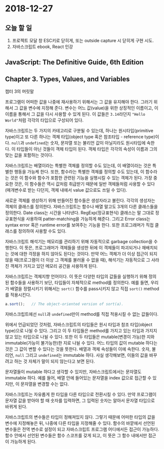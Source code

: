 # 2018-12-27

## 오늘 할 일

1. 프로젝트 모달 창 ESC키로 닫히게, 또는 outside capture 시 닫히게 구현 시도.
2. 자바스크립트 ebook, React 인강



## JavaScript: The Definitive Guide, 6th Edition

## Chapter 3. Types, Values, and Variables

챕터 3의 머릿말

프로그램이 어떠한 값을 나중에 재사용하기 위해서는 그 값을 유지해야 한다. 그러기 위해서 그 값을 변수에 지정해 준다. 변수는 어느 값(value)을 위한 상징적인 이름이고, 이 이름을 통해서 그 값을 다시 사용할 수 있게 된다. 이 값들은 `3.14`라던지 `"Hello World"`처럼 각각의 타입으로 구성되어 있다.

자바스크립트는 두 가지의 카테고리로 구분될 수 있는데, 하나는 원시타입(primitive type)이고 또 다른 하나는 객체 타입(object type 혹은 참조타입 - reference type)이다. `null`과 `undefined`는 숫자, 문자열 또는 불리언 값이 아닐지라도 원시타입에 속한다. 이 타입들이 아닌 것들이 객체 타입이 된다. 객체 타입은 각각의 속성이 이름과 그의 맞는 값을 포함하는 것이다. 

자바스크립트는 배열이라는 특별한 객체를 정의할 수도 있는데, 이 배열이라는 것은 특별한 행동을 가능케 한다. 또한, 함수라는 특별한 객체를 정의할 수도 있는데, 이 함수라는 것은 이 함수와 함수가 포함한 관련된 기능을 실행시킬 수 있는 객체가 된다. 가장 중요한 것은, 이 함수들은 역시 값처럼 취급받기 때문에 일반 객체들처럼 사용할 수 있다(매개변수로 받는 다던지, 객체 내에서 value 값으로도 쓰일 수 있다).

새로운 객체를 생성하기 위해 만들어진 함수들은 생성자라고 불린다. 각각의 생성자는 객체의 클래스를 정의한다. 자바스크립트는 함수나 배열 말고도 3개의 다른 클래스들을 정의한다. Date class는 시간을 나타낸다. RegExp(정규표현식) 클래스는 말 그대로 정규표현식을 사용하여 patter-matching을 가능하게 해준다. 그리고 Error class는 syntax error 혹은 runtime error를 보여주는 기능을 한다. 또한 프로그래머가 직접 클래스를 정의하여 사용할 수도 있다.

자바스크립트 해석기는 메모리를 관리하기 위해 자동적으로 garbage collection을 수행한다. 이 뜻은, 프로그래머가 객체들을 생성한 뒤에 이 객체들이 파괴되거나 재배치되는 것에 대한 걱정을 하지 않아도 된다는 것이다. 만약 어느 객체가 더 이상 접근이 되지 않을 때(프로그램이 더 이상 그 객체를 불러올 수 없을 때), 해석기는 자동적으로 그 사라진 객체가 가지고 있던 메모리 공간을 사용하게 된다.

자바스크립트는 객체지향 언어이다. 이 뜻은 다양한 타입의 값들을 실행하기 위해 정의된 함수들을 사용하기 보단, 타입들이 자체적으로 method를 정의한다. 예를 들면, 우리가 배열을 정렬시키기 위해서는 `sort()` 함수를 pass시키지 않고 직접 `sort()` method를 적용시킨다.
```js
a.sort();   // The object-oriented version of sort(a).
```

자바스크립트에선 `null`과 `undefined`만이 method를 직접 적용시킬 수 없는 값들이다.

위에서 언급되었던 것처럼, 자바스크립트의 타입들은 원시 타입과 참조 타입(object type)으로 나뉠 수 있다. 그리고 이 두 타입들은 method를 가지고 있는 타입과 가지지 않고 있는 타입으로 나뉠 수 있다. 또한 이 두 타입들은 mutable(변경이 가능)한 지와 immutable(가능이 불가능한)한 지로 나뉠 수 있다. 어느 타입의 값이 mutable 하다는 것은 그 값이 변할 수 있다는 것을 뜻한다. 배열과 객체 속성들이 이에 속한다. 숫자, 불리언, `null` 그리고 `undefined`는 immutable 하다. 사실 생각해보면, 이들의 값을 바꾸려고 하는 것 자체가 말이 되지 않는다고 보면 된다.

문자열들이 mutable 하다고 생각할 수 있지만, 자바스크립트에서는 문자열도 immutable 하다. 예를 들어, 배열 안에 들어있는 문자열을 index 값으로 접근할 수 있지만, 이 문자열을 변경할 수는 없다.

자바스크립트는 자유롭게 한 타입을 다른 타입으로 전환시킬 수 있다. 만약 프로그램이 문자열 값을 받아야 할 때 숫자를 입력하면, 그 입력된 숫자는 알아서 문자열 타입으로 바뀌게 된다.

자바스크립트의 변수들은 타입이 정해져있지 않다. 그렇기 때문에 어떠한 타입의 값을 변수에 지정해놓은 뒤, 나중에 다른 타입을 지정해줄 수 있다. 함수의 바깥에서 선언된 변수들은 전역 변수로 설정이 되고 자바스크립트 프로그램 어디에서든 접근이 가능하다. 함수 안에서 선언된 변수들은 함수 스코프를 갖게 되고, 이 뜻은 그 함수 내에서만 접근이 가능하게 된다.

